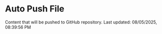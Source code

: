 # Auto Push File

Content that will be pushed to GitHub repository.
Last updated: 08/05/2025, 08:39:56 PM